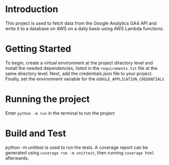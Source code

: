 # Introduction 
This project is used to fetch data from the Google Analytics GA4 API and write it to a database on AWS on a daily basis using AWS Lambda functions. 

# Getting Started
To begin, create a virtual environment at the project directory level and install the needed dependencies, listed in the `requirements.txt` file at the same directory level. Next,
add the credentials.json file to your project. Finally, set the environment variable for the `GOOGLE_APPLICATION_CREDENTIALS`

# Running the project
Enter `python -m run` in the terminal to run the project

# Build and Test
python -m unittest is used to run the tests. A coverage report can be generated using `coverage run -m unittest`, then running `coverage html` afterwards.

